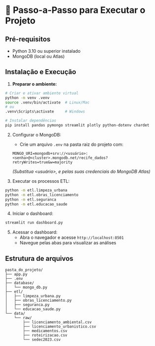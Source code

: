 # 🚀 Passo-a-Passo para Executar o Projeto

## Pré-requisitos
- Python 3.10 ou superior instalado
- MongoDB (local ou Atlas)

## Instalação e Execução

1. **Preparar o ambiente:**
```bash
# Criar e ativar ambiente virtual
python -m venv .venv
source .venv/bin/activate  # Linux/Mac
# ou
.venv\Scripts\activate     # Windows

# Instalar dependências
pip install pandas pymongo streamlit plotly python-dotenv chardet
```

2. Configurar o MongoDB:
    * Crie um arquivo `.env` na pasta raiz do projeto com:
    ```
    MONGO_URI=mongodb+srv://<usuário>:<senha>@<cluster>.mongodb.net/recife_dados?retryWrites=true&w=majority
    ```
    _(Substitua <usuário>, <senha> e <cluster> pelas suas credenciais do MongoDB Atlas)_

3. Executar os processos ETL:
```bash
python -m etl.limpeza_urbana
python -m etl.obras_licenciamento
python -m etl.seguranca
python -m etl.educacao_saude
```

4. Iniciar o dashboard:
```bash
streamlit run dashboard.py
```

5. Acessar o dashboard:
    * Abra o navegador e acesse `http://localhost:8501`
    * Navegue pelas abas para visualizar as análises

## Estrutura de arquivos
```
pasta_do_projeto/
├── app.py
├── .env
├── database/
│   └── mongo_db.py
├── etl/
│   ├── limpeza_urbana.py
│   ├── obras_licenciamento.py
│   ├── seguranca.py
│   └── educacao_saude.py
└── data/
    └── raw/
        ├── licenciamento_ambiental.csv
        ├── licenciamento_urbanistico.csv
        ├── medicamentos.csv
        ├── roteirizacao.csv
        └── sedec2023.csv
```

